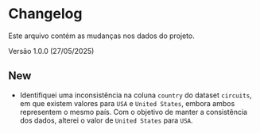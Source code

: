 # Changelog
Este arquivo contém as mudanças nos dados do projeto.

Versão 1.0.0 (27/05/2025)
## New
- Identifiquei uma inconsistência na coluna `country` do dataset `circuits`, em que existem valores para `USA` e `United States`, embora ambos representem o mesmo país. Com o objetivo de manter a consistência dos dados, alterei o valor de `United States` para `USA`.